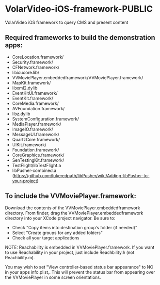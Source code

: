 VolarVideo-iOS-framework-PUBLIC
===============================

VolarVideo iOS framework to query CMS and present content

## Required frameworks to build the demonstration apps:
- CoreLocation.framework/
- Security.framework/
- CFNetwork.framework/
- libicucore.lib/
- VVMoviePlayer.embeddedframework/VVMoviePlayer.framework/
- MapKit.framework/
- libxml2.dylib
- EventKitUI.framework/
- EventKit.framework/
- CoreMedia.framework/
- AVFoundation.framework/
- libz.dylib
- SystemConfiguration.framework/
- MediaPlayer.framework/
- ImageIO.framework/
- MessageUI.framework/
- QuartzCore.framework/
- UIKit.framework/
- Foundation.framework/
- CoreGraphics.framework/
- SenTestingKit.framework/
- TestFlight/libTestFlight.a
- libPusher-combined.a (https://github.com/lukeredpath/libPusher/wiki/Adding-libPusher-to-your-project)

## To include the VVMoviePlayer.framework:
Download the contents of the VVMoviePlayer.embeddedframework directory.  From finder, drag the VVMoviePlayer.embeddedframework directory into your XCode project navigator.  Be sure to:

- Check "Copy items into destination group's folder (if needed)" 
- Select "Create groups for any added folders"
- Check all your target applications

NOTE: Reachability is embedded in VVMoviePlayer.framework.   If you want to use Reachability in your project, just include Reachbility.h (not Reachbility.m).

You may wish to set "View controller-based status bar appearance" to NO in your apps info.plist,.  This will prevent the status bar from appearing over the VVMoviePlayer in some screen orientations.